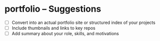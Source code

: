 # portfolio – Suggestions

- [ ] Convert into an actual portfolio site or structured index of your projects
- [ ] Include thumbnails and links to key repos
- [ ] Add summary about your role, skills, and motivations
